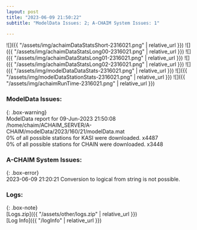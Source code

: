 ```yaml
---
layout: post
title: "2023-06-09 21:50:22"
subtitle: "ModelData Issues: 2; A-CHAIM System Issues: 1"

---
```


![]({{ "/assets/img/achaimDataStatsShort-2316021.png" | relative_url }})
![]({{ "/assets/img/achaimDataStatsLong00-2316021.png" | relative_url }})
![]({{ "/assets/img/achaimDataStatsLong01-2316021.png" | relative_url }})
![]({{ "/assets/img/achaimDataStatsLong02-2316021.png" | relative_url }})
![]({{ "/assets/img/modelDataDataStats-2316021.png" | relative_url }})
![]({{ "/assets/img/modelDataStationStats-2316021.png" | relative_url }})
![]({{ "/assets/img/achaimRunTime-2316021.png" | relative_url }})


### ModelData Issues:  
  
{: .box-warning}  
 ModelData report for 09-Jun-2023 21:50:08   
 /home/chaim/ACHAIM_SERVER/A-CHAIM/modelData/2023/160/21/modelData.mat   
 0% of all possible stations for KASI were downloaded. x4487   
 0% of all possible stations for CHAIN were downloaded. x3448   
  
### A-CHAIM System Issues:  
  
{: .box-error}  
2023-06-09 21:20:21 Conversion to logical from string is not possible.  

### Logs:  
  
{: .box-note}  
[Logs.zip]({{ "/assets/other/logs.zip" | relative_url }})  
[Log Info]({{ "/logInfo" | relative_url }})  
